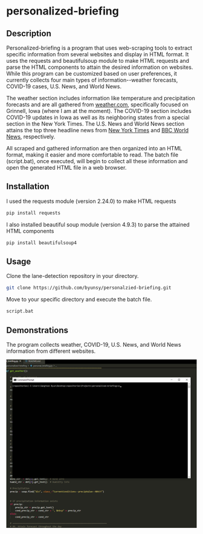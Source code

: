 # personalized-briefing

## Description

Personalized-briefing is a program that uses web-scraping tools to extract specific information from several websites and display in HTML format. It uses the requests and beautifulsoup module to make HTML requests and parse the HTML components to attain the desired information on websites. While this program can be customized based on user preferences, it currently collects four main types of information--weather forecasts, COVID-19 cases, U.S. News, and World News.

The weather section includes information like temperature and precipitation forecasts and are all gathered from [weather.com](http://weather.com), specifically focused on Grinnell, Iowa (where I am at the moment). The COVID-19 section includes COVID-19 updates in Iowa as well as its neighboring states from a special section in the New York Times. The U.S. News and World News section attains the top three headline news from [New York Times](https://www.nytimes.com/) and [BBC World News](https://www.bbc.com/news/world), respectively.

All scraped and gathered information are then organized into an HTML format, making it easier and more comfortable to read. The batch file (script.bat), once executed, will begin to collect all these information and open the generated HTML file in a web browser.

## Installation

I used the requests module (version 2.24.0) to make HTML requests

```bash
pip install requests
```

I also installed beautiful soup module (version 4.9.3) to parse the attained HTML components

```bash
pip install beautifulsoup4
```

## Usage

Clone the lane-detection repository in your directory.

```bash
git clone https://github.com/byunsy/personalzied-briefing.git
```

Move to your specific directory and execute the batch file.

```bash
script.bat
```

## Demonstrations

The program collects weather, COVID-19, U.S. News, and World News information from different websites.

![](images/briefing.gif)
